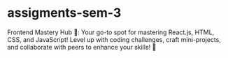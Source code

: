 # assigments-sem-3
 Frontend Mastery Hub 🌟: Your go-to spot for mastering React.js, HTML, CSS, and JavaScript! Level up with coding challenges, craft mini-projects, and collaborate with peers to enhance your skills! 🚀
